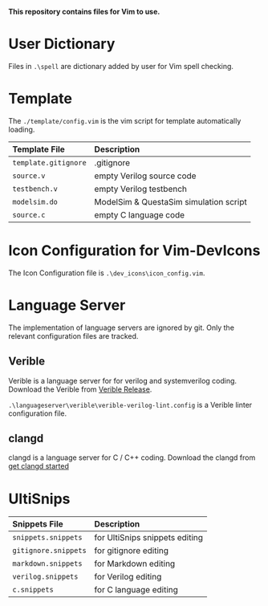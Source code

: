 **This repository contains files for Vim to use.**


# User Dictionary

Files in `.\spell` are dictionary added by user for Vim spell checking.


# Template

The `./template/config.vim` is the vim script for template automatically loading.

|Template File          |Description                                |
|:---                   |:---                                       |
|`template.gitignore`   |.gitignore                                 |
|`source.v`             |empty Verilog source code                  |
|`testbench.v`          |empty Verilog testbench                    |
|`modelsim.do`          |ModelSim & QuestaSim simulation script     |
|`source.c`             |empty C language code                      |


# Icon Configuration for Vim-DevIcons

The Icon Configuration file is `.\dev_icons\icon_config.vim`.


# Language Server

The implementation of language servers are ignored by git.
Only the relevant configuration files are tracked.


## Verible

Verible is a language server for for verilog and systemverilog coding.
Download the Verible from [Verible Release](https://github.com/chipsalliance/verible/releases).

`.\languageserver\verible\verible-verilog-lint.config` is a Verible linter configuration file.


## clangd

clangd is a language server for C / C++ coding.
Download the clangd from [get clangd started](https://clangd.llvm.org/installation.html)


# UltiSnips

|Snippets File              |Description                    |
|:---                       |:---                           |
|`snippets.snippets`        |for UltiSnips snippets editing |
|`gitignore.snippets`       |for gitignore editing          |
|`markdown.snippets`        |for Markdown editing           |
|`verilog.snippets`         |for Verilog editing            |
|`c.snippets`               |for C language editing         |

